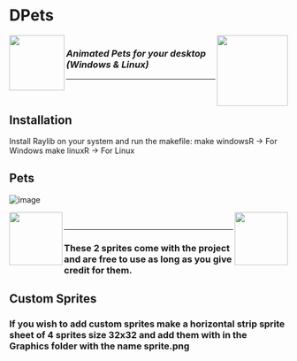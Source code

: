 # DPets

<Badges ref = "https://github.com/Denellyne/DPets">
    <img width = 100 align="left" src="https://github.com/Denellyne/DPets/assets/56112881/047b1605-00a5-476f-af11-467aa82cbe1a">
<Badges\>

<Badges ref = "https://github.com/Denellyne/">
    <img width = 128 align="right" src="https://github.com/Denellyne/PCXSense/assets/56112881/9044a3b9-ddad-4a09-9cb6-b3304faadb39">
<Badges\>

<Badges>
    <img width = 120 align="center">
<Badges\>

### *Animated Pets for your desktop (Windows &amp; Linux)*

<hr>

&nbsp;

## Installation

Install Raylib on your system and run the makefile:
  make windowsR -> For Windows
  make linuxR -> For Linux

## Pets 

![image](https://github.com/Denellyne/DPets/assets/56112881/b9ff23ae-452e-41a9-a3ba-dbe58e3fb550)

<Badges ref = "https://github.com/Denellyne/">
    <img width = 96 align="left" src="https://github.com/Denellyne/PCXSense/assets/56112881/47d64b3d-df8e-4337-bdfb-69100750c0c8">

<Badges ref = "https://github.com/Denellyne/">
    <img width = 96 align="right" src="https://github.com/Denellyne/PCXSense/assets/56112881/9044a3b9-ddad-4a09-9cb6-b3304faadb39">


&nbsp;

<hr>


### These 2 sprites come with the project and are free to use as long as you give credit for them.

## Custom Sprites

### If you wish to add custom sprites make a horizontal strip sprite sheet of 4 sprites size 32x32 and add them with in the Graphics folder with the name sprite.png 
